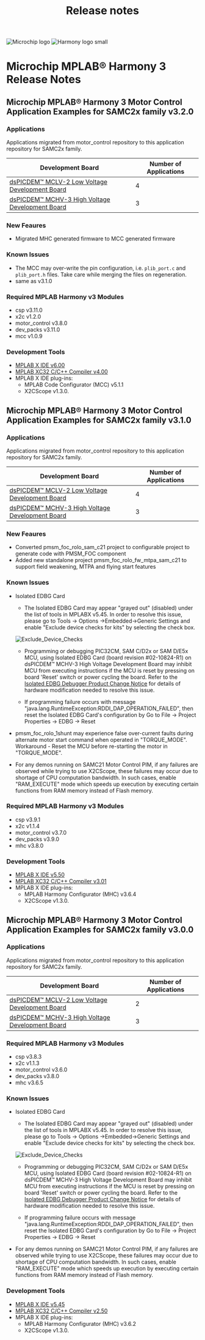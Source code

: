 ﻿---
title: Release notes
nav_order: 99
---

![Microchip logo](https://raw.githubusercontent.com/wiki/Microchip-MPLAB-Harmony/Microchip-MPLAB-Harmony.github.io/images/microchip_logo.png)
![Harmony logo small](https://raw.githubusercontent.com/wiki/Microchip-MPLAB-Harmony/Microchip-MPLAB-Harmony.github.io/images/microchip_mplab_harmony_logo_small.png)

# Microchip MPLAB® Harmony 3 Release Notes

## Microchip MPLAB® Harmony 3 Motor Control Application Examples for SAMC2x family v3.2.0


### Applications

Applications migrated from motor_control repository to this application repository for SAMC2x family. 

| Development Board | Number of Applications | 
| --- | --- | 
|[dsPICDEM™ MCLV-2 Low Voltage Development Board](https://www.microchip.com/DevelopmentTools/ProductDetails/DM330021-2) | 4 |
|[dsPICDEM™ MCHV-3 High Voltage Development Board](https://www.microchip.com/developmenttools/ProductDetails/dm330023-3) | 3 |

### New Feaures

* Migrated MHC generated firmware to MCC generated firmware

### Known Issues

* The MCC may over-write the pin configuration, i.e. ```plib_port.c``` and ```plib_port.h``` files. Take care while merging the files on regeneration.
* same as v3.1.0

### Required MPLAB Harmony v3 Modules
* csp v3.11.0
* x2c v1.2.0
* motor_control v3.8.0
* dev_packs v3.11.0
* mcc v1.0.9

### Development Tools

* [MPLAB X IDE v6.00](https://www.microchip.com/mplab/mplab-x-ide)
* [MPLAB XC32 C/C++ Compiler v4.00](https://www.microchip.com/mplab/compilers)
* MPLAB X IDE plug-ins:
  * MPLAB Code Configurator (MCC) v5.1.1
  * X2CScope v1.3.0.


## Microchip MPLAB® Harmony 3 Motor Control Application Examples for SAMC2x family v3.1.0


### Applications

Applications migrated from motor_control repository to this application repository for SAMC2x family. 

| Development Board | Number of Applications | 
| --- | --- | 
|[dsPICDEM™ MCLV-2 Low Voltage Development Board](https://www.microchip.com/DevelopmentTools/ProductDetails/DM330021-2) | 4 |
|[dsPICDEM™ MCHV-3 High Voltage Development Board](https://www.microchip.com/developmenttools/ProductDetails/dm330023-3) | 3 |

### New Feaures

* Converted pmsm_foc_rolo_sam_c21 project to configurable project to generate code with PMSM_FOC component
* Added new standalone project pmsm_foc_rolo_fw_mtpa_sam_c21 to support field weakening, MTPA and flying start features

### Known Issues

* Isolated EDBG Card 

  * The Isolated EDBG Card may appear "grayed out" (disabled) under the list of tools in MPLABX v5.45. In order to resolve this issue, please go to Tools -> Options ->Embedded->Generic Settings and enable "Exclude device checks for kits" by selecting the check box. 
  
  ![Exclude_Device_Checks](apps/docs/images/mchv3/exclude_device_checks_edbg.jpg)

  * Programming or debugging PIC32CM, SAM C/D2x or SAM D/E5x MCU, using Isolated EDBG Card (board revision #02-10824-R1) on dsPICDEM™ MCHV-3 High Voltage Development Board may inhibit MCU from executing instructions if the MCU is reset by pressing on board 'Reset' switch or power cycling the board. Refer to the [Isolated EDBG Debugger Product Change Notice](https://www.microchip.com/DevelopmentTools/ProductDetails/AC320202) for details of hardware modification needed to resolve this issue.

  * If programming failure occurs with message "java.lang.RuntimeException:RDDI_DAP_OPERATION_FAILED", then reset the Isolated EDBG Card's configuration by Go to File -> Project Properties -> EDBG -> Reset 

* pmsm_foc_rolo_1shunt may experience false over-current faults during alternate motor start command when operated in "TORQUE_MODE". Workaround - Reset the MCU before re-starting the motor in "TORQUE_MODE".

* For any demos running on SAMC21 Motor Control PIM, if any failures are observed while trying to use X2CScope, these failures may occur due to shortage of CPU computation bandwidth. In such cases, enable "RAM_EXECUTE" mode which speeds up execution by executing certain functions from RAM memory instead of Flash memory.

### Required MPLAB Harmony v3 Modules
* csp v3.9.1
* x2c v1.1.4
* motor_control v3.7.0
* dev_packs v3.9.0
* mhc v3.8.0

### Development Tools

* [MPLAB X IDE v5.50](https://www.microchip.com/mplab/mplab-x-ide)
* [MPLAB XC32 C/C++ Compiler v3.01](https://www.microchip.com/mplab/compilers)
* MPLAB X IDE plug-ins:
  * MPLAB Harmony Configurator (MHC) v3.6.4
  * X2CScope v1.3.0.


## Microchip MPLAB® Harmony 3 Motor Control Application Examples for SAMC2x family v3.0.0


### Applications

Applications migrated from motor_control repository to this application repository for SAMC2x family. 

| Development Board | Number of Applications | 
| --- | --- | 
|[dsPICDEM™ MCLV-2 Low Voltage Development Board](https://www.microchip.com/DevelopmentTools/ProductDetails/DM330021-2) | 2 |
|[dsPICDEM™ MCHV-3 High Voltage Development Board](https://www.microchip.com/developmenttools/ProductDetails/dm330023-3) | 3 |


### Required MPLAB Harmony v3 Modules
* csp v3.8.3
* x2c v1.1.3
* motor_control v3.6.0
* dev_packs v3.8.0
* mhc v3.6.5

### Known Issues

* Isolated EDBG Card 

  * The Isolated EDBG Card may appear "grayed out" (disabled) under the list of tools in MPLABX v5.45. In order to resolve this issue, please go to Tools -> Options ->Embedded->Generic Settings and enable "Exclude device checks for kits" by selecting the check box. 
  
  ![Exclude_Device_Checks](apps/docs/images/mchv3/exclude_device_checks_edbg.jpg)

  * Programming or debugging PIC32CM, SAM C/D2x or SAM D/E5x MCU, using Isolated EDBG Card (board revision #02-10824-R1) on dsPICDEM™ MCHV-3 High Voltage Development Board may inhibit MCU from executing instructions if the MCU is reset by pressing on board 'Reset' switch or power cycling the board. Refer to the [Isolated EDBG Debugger Product Change Notice](https://www.microchip.com/DevelopmentTools/ProductDetails/AC320202) for details of hardware modification needed to resolve this issue.

  * If programming failure occurs with message "java.lang.RuntimeException:RDDI_DAP_OPERATION_FAILED", then reset the Isolated EDBG Card's configuration by Go to File -> Project Properties -> EDBG -> Reset 

* For any demos running on SAMC21 Motor Control PIM, if any failures are observed while trying to use X2CScope, these failures may occur due to shortage of CPU computation bandwidth. In such cases, enable "RAM_EXECUTE" mode which speeds up execution by executing certain functions from RAM memory instead of Flash memory.


### Development Tools

* [MPLAB X IDE v5.45](https://www.microchip.com/mplab/mplab-x-ide)
* [MPLAB XC32 C/C++ Compiler v2.50](https://www.microchip.com/mplab/compilers)
* MPLAB X IDE plug-ins:
  * MPLAB Harmony Configurator (MHC) v3.6.2
  * X2CScope v1.3.0.

